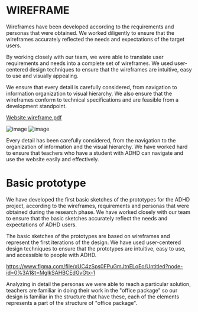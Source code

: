 # WIREFRAME

Wireframes have been developed according to the requirements and personas that were obtained. We worked diligently to ensure that the wireframes accurately reflected the needs and expectations of the target users.

By working closely with our team, we were able to translate user requirements and needs into a complete set of wireframes. We used user-centered design techniques to ensure that the wireframes are intuitive, easy to use and visually appealing.

We ensure that every detail is carefully considered, from navigation to information organization to visual hierarchy. We also ensure that the wireframes conform to technical specifications and are feasible from a development standpoint.


[Website wireframe.pdf](https://github.com/Jarotho/HCI-Project/files/11181894/Website.wireframe.pdf)

![image](https://user-images.githubusercontent.com/73042458/230686286-51c603db-80f3-4067-bb8a-8bbf3fcf366a.png)
![image](https://user-images.githubusercontent.com/73042458/230686356-327e490c-3c42-49d1-bcba-6bd1a8fae74a.png)


Every detail has been carefully considered, from the navigation to the organization of information and the visual hierarchy. We have worked hard to ensure that teachers who have a student with ADHD can navigate and use the website easily and effectively.


# Basic prototype

We have developed the first basic sketches of the prototypes for the ADHD project, according to the wireframes, requirements and personas that were obtained during the research phase. We have worked closely with our team to ensure that the basic sketches accurately reflect the needs and expectations of ADHD users.

The basic sketches of the prototypes are based on wireframes and represent the first iterations of the design. We have used user-centered design techniques to ensure that the prototypes are intuitive, easy to use, and accessible to people with ADHD.

https://www.figma.com/file/xUC4zSps0FPuGmJtnELoEo/Untitled?node-id=0%3A1&t=MglkSAHBCEdGvGtx-1


Analyzing in detail the personas we were able to reach a particular solution, teachers are familiar in doing their work in the "office package" so our design is familiar in the structure that have these, each of the elements represents a part of the structure of "office package". 
